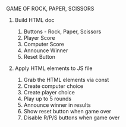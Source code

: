 GAME OF ROCK, PAPER, SCISSORS

1. Build HTML doc
    1. Buttons - Rock, Paper, Scissors
    2. Player Score
    3. Computer Score
    4. Announce Winner
    5. Reset Button

2. Apply HTML elements to JS file
    1. Grab the HTML elements via const
    2. Create computer choice
    3. Create player choice
    4. Play up to 5 rounds
    5. Announce winner in results
    6. Show reset button when game over
    7. Disable R/P/S buttons when game over
